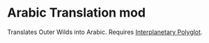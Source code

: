 # Arabic Translation mod
Translates Outer Wilds into Arabic. Requires [Interplanetary Polyglot](https://outerwildsmods.com/mods/interplanetarypolyglot/).
